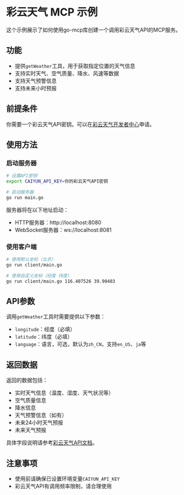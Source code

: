 # 彩云天气 MCP 示例

这个示例展示了如何使用go-mcp库创建一个调用彩云天气API的MCP服务。

## 功能

- 提供`getWeather`工具，用于获取指定位置的天气信息
- 支持实时天气、空气质量、降水、风速等数据
- 支持天气预警信息
- 支持未来小时预报

## 前提条件

你需要一个彩云天气API密钥。可以在[彩云天气开发者中心](https://dashboard.caiyunapp.com/)申请。

## 使用方法

### 启动服务器

```bash
# 设置API密钥
export CAIYUN_API_KEY=你的彩云天气API密钥

# 启动服务器
go run main.go
```

服务器将在以下地址启动：
- HTTP服务器：http://localhost:8080
- WebSocket服务器：ws://localhost:8081

### 使用客户端

```bash
# 使用默认坐标（北京）
go run client/main.go

# 使用自定义坐标（经度 纬度）
go run client/main.go 116.407526 39.90403
```

## API参数

调用`getWeather`工具时需要提供以下参数：

- `longitude`：经度（必填）
- `latitude`：纬度（必填）
- `language`：语言，可选，默认为`zh_CN`，支持`en_US`、`ja`等

## 返回数据

返回的数据包括：

- 实时天气信息（温度、湿度、天气状况等）
- 空气质量信息
- 降水信息
- 天气预警信息（如有）
- 未来24小时天气预报
- 未来天气预报

具体字段说明请参考[彩云天气API文档](https://docs.caiyunapp.com/docs/api)。

## 注意事项

- 使用前请确保已设置环境变量`CAIYUN_API_KEY`
- 彩云天气API有调用频率限制，请合理使用